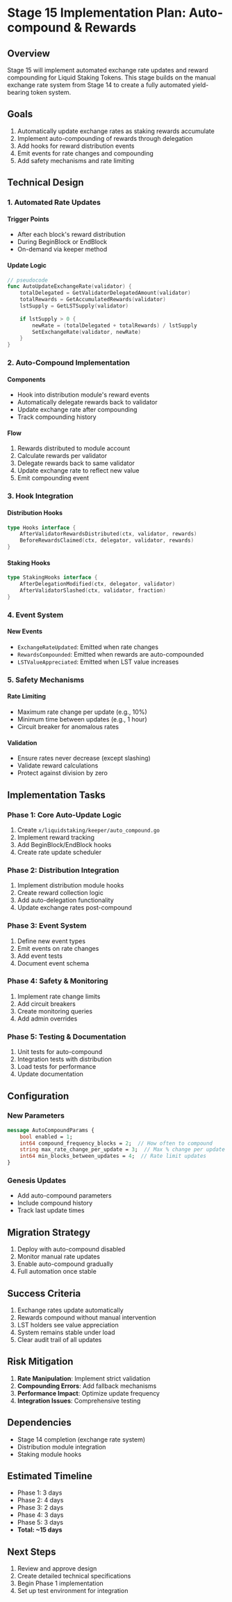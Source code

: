 # Stage 15 Implementation Plan: Auto-compound & Rewards

## Overview
Stage 15 will implement automated exchange rate updates and reward compounding for Liquid Staking Tokens. This stage builds on the manual exchange rate system from Stage 14 to create a fully automated yield-bearing token system.

## Goals
1. Automatically update exchange rates as staking rewards accumulate
2. Implement auto-compounding of rewards through delegation
3. Add hooks for reward distribution events
4. Emit events for rate changes and compounding
5. Add safety mechanisms and rate limiting

## Technical Design

### 1. Automated Rate Updates

#### Trigger Points
- After each block's reward distribution
- During BeginBlock or EndBlock
- On-demand via keeper method

#### Update Logic
```go
// pseudocode
func AutoUpdateExchangeRate(validator) {
    totalDelegated = GetValidatorDelegatedAmount(validator)
    totalRewards = GetAccumulatedRewards(validator)
    lstSupply = GetLSTSupply(validator)
    
    if lstSupply > 0 {
        newRate = (totalDelegated + totalRewards) / lstSupply
        SetExchangeRate(validator, newRate)
    }
}
```

### 2. Auto-Compound Implementation

#### Components
- Hook into distribution module's reward events
- Automatically delegate rewards back to validator
- Update exchange rate after compounding
- Track compounding history

#### Flow
1. Rewards distributed to module account
2. Calculate rewards per validator
3. Delegate rewards back to same validator
4. Update exchange rate to reflect new value
5. Emit compounding event

### 3. Hook Integration

#### Distribution Hooks
```go
type Hooks interface {
    AfterValidatorRewardsDistributed(ctx, validator, rewards)
    BeforeRewardsClaimed(ctx, delegator, validator, rewards)
}
```

#### Staking Hooks
```go
type StakingHooks interface {
    AfterDelegationModified(ctx, delegator, validator)
    AfterValidatorSlashed(ctx, validator, fraction)
}
```

### 4. Event System

#### New Events
- `ExchangeRateUpdated`: Emitted when rate changes
- `RewardsCompounded`: Emitted when rewards are auto-compounded
- `LSTValueAppreciated`: Emitted when LST value increases

### 5. Safety Mechanisms

#### Rate Limiting
- Maximum rate change per update (e.g., 10%)
- Minimum time between updates (e.g., 1 hour)
- Circuit breaker for anomalous rates

#### Validation
- Ensure rates never decrease (except slashing)
- Validate reward calculations
- Protect against division by zero

## Implementation Tasks

### Phase 1: Core Auto-Update Logic
1. Create `x/liquidstaking/keeper/auto_compound.go`
2. Implement reward tracking
3. Add BeginBlock/EndBlock hooks
4. Create rate update scheduler

### Phase 2: Distribution Integration
1. Implement distribution module hooks
2. Create reward collection logic
3. Add auto-delegation functionality
4. Update exchange rates post-compound

### Phase 3: Event System
1. Define new event types
2. Emit events on rate changes
3. Add event tests
4. Document event schema

### Phase 4: Safety & Monitoring
1. Implement rate change limits
2. Add circuit breakers
3. Create monitoring queries
4. Add admin overrides

### Phase 5: Testing & Documentation
1. Unit tests for auto-compound
2. Integration tests with distribution
3. Load tests for performance
4. Update documentation

## Configuration

### New Parameters
```proto
message AutoCompoundParams {
    bool enabled = 1;
    int64 compound_frequency_blocks = 2;  // How often to compound
    string max_rate_change_per_update = 3;  // Max % change per update
    int64 min_blocks_between_updates = 4;  // Rate limit updates
}
```

### Genesis Updates
- Add auto-compound parameters
- Include compound history
- Track last update times

## Migration Strategy

1. Deploy with auto-compound disabled
2. Monitor manual rate updates
3. Enable auto-compound gradually
4. Full automation once stable

## Success Criteria

1. Exchange rates update automatically
2. Rewards compound without manual intervention
3. LST holders see value appreciation
4. System remains stable under load
5. Clear audit trail of all updates

## Risk Mitigation

1. **Rate Manipulation**: Implement strict validation
2. **Compounding Errors**: Add fallback mechanisms
3. **Performance Impact**: Optimize update frequency
4. **Integration Issues**: Comprehensive testing

## Dependencies

- Stage 14 completion (exchange rate system)
- Distribution module integration
- Staking module hooks

## Estimated Timeline

- Phase 1: 3 days
- Phase 2: 4 days
- Phase 3: 2 days
- Phase 4: 3 days
- Phase 5: 3 days
- **Total: ~15 days**

## Next Steps

1. Review and approve design
2. Create detailed technical specifications
3. Begin Phase 1 implementation
4. Set up test environment for integration